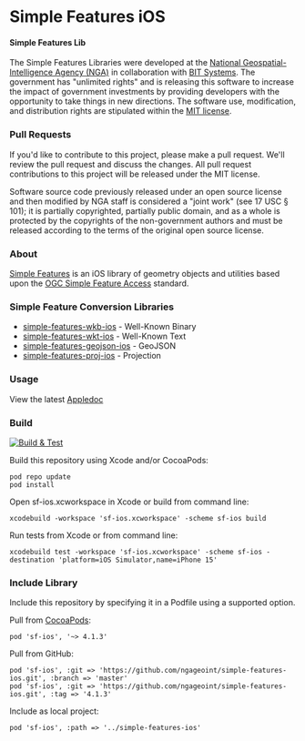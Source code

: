 # Simple Features iOS

#### Simple Features Lib ####

The Simple Features Libraries were developed at the [National Geospatial-Intelligence Agency (NGA)](http://www.nga.mil/) in collaboration with [BIT Systems](https://www.caci.com/bit-systems/). The government has "unlimited rights" and is releasing this software to increase the impact of government investments by providing developers with the opportunity to take things in new directions. The software use, modification, and distribution rights are stipulated within the [MIT license](http://choosealicense.com/licenses/mit/).

### Pull Requests ###
If you'd like to contribute to this project, please make a pull request. We'll review the pull request and discuss the changes. All pull request contributions to this project will be released under the MIT license.

Software source code previously released under an open source license and then modified by NGA staff is considered a "joint work" (see 17 USC § 101); it is partially copyrighted, partially public domain, and as a whole is protected by the copyrights of the non-government authors and must be released according to the terms of the original open source license.

### About ###

[Simple Features](http://ngageoint.github.io/simple-features-ios/) is an iOS library of geometry objects and utilities based upon the [OGC Simple Feature Access](http://www.opengeospatial.org/standards/sfa) standard.

### Simple Feature Conversion Libraries ###

* [simple-features-wkb-ios](https://github.com/ngageoint/simple-features-wkb-ios) - Well-Known Binary
* [simple-features-wkt-ios](https://github.com/ngageoint/simple-features-wkt-ios) - Well-Known Text
* [simple-features-geojson-ios](https://github.com/ngageoint/simple-features-geojson-ios) - GeoJSON
* [simple-features-proj-ios](https://github.com/ngageoint/simple-features-proj-ios) - Projection

### Usage ###

View the latest [Appledoc](http://ngageoint.github.io/simple-features-ios/docs/api/)

### Build ###

[![Build & Test](https://github.com/ngageoint/simple-features-ios/workflows/Build%20&%20Test/badge.svg)](https://github.com/ngageoint/simple-features-ios/actions/workflows/build-test.yml)

Build this repository using Xcode and/or CocoaPods:

    pod repo update
    pod install

Open sf-ios.xcworkspace in Xcode or build from command line:

    xcodebuild -workspace 'sf-ios.xcworkspace' -scheme sf-ios build

Run tests from Xcode or from command line:

    xcodebuild test -workspace 'sf-ios.xcworkspace' -scheme sf-ios -destination 'platform=iOS Simulator,name=iPhone 15'

### Include Library ###

Include this repository by specifying it in a Podfile using a supported option.

Pull from [CocoaPods](https://cocoapods.org/pods/sf-ios):

    pod 'sf-ios', '~> 4.1.3'

Pull from GitHub:

    pod 'sf-ios', :git => 'https://github.com/ngageoint/simple-features-ios.git', :branch => 'master'
    pod 'sf-ios', :git => 'https://github.com/ngageoint/simple-features-ios.git', :tag => '4.1.3'

Include as local project:

    pod 'sf-ios', :path => '../simple-features-ios'
